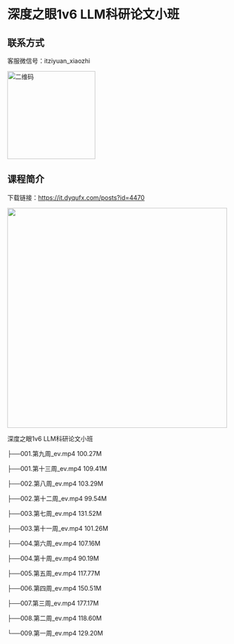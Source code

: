 # 深度之眼1v6 LLM科研论文小班

## 联系方式

客服微信号：itziyuan_xiaozhi

<img src="https://ziyuanyun.oss-cn-guangzhou.aliyuncs.com/common/20240614073449/666b82192834a.jpg" width="200" height="200" alt="二维码">

## 课程简介

下载链接：https://it.dyqufx.com/posts?id=4470

<img src="https://ziyuanyun.oss-cn-guangzhou.aliyuncs.com/yun/20240927073013/66f5ee8500603.jpg" width="500" alt="">

  

 深度之眼1v6 LLM科研论文小班

 ├──001.第九周_ev.mp4 100.27M

 ├──001.第十三周_ev.mp4 109.41M

 ├──002.第八周_ev.mp4 103.29M

 ├──002.第十二周_ev.mp4 99.54M

 ├──003.第七周_ev.mp4 131.52M

 ├──003.第十一周_ev.mp4 101.26M

 ├──004.第六周_ev.mp4 107.16M

 ├──004.第十周_ev.mp4 90.19M

 ├──005.第五周_ev.mp4 117.77M

 ├──006.第四周_ev.mp4 150.51M

 ├──007.第三周_ev.mp4 177.17M

 ├──008.第二周_ev.mp4 118.60M

 └──009.第一周_ev.mp4 129.20M

  